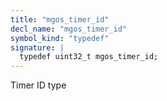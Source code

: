 ```yaml
---
title: "mgos_timer_id"
decl_name: "mgos_timer_id"
symbol_kind: "typedef"
signature: |
  typedef uint32_t mgos_timer_id;
---
```


Timer ID type 

